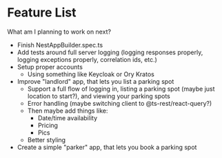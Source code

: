 # Feature List

What am I planning to work on next?

- Finish NestAppBuilder.spec.ts
- Add tests around full server logging (logging responses properly, logging exceptions properly, correlation ids, etc.)
- Setup proper accounts
  - Using something like Keycloak or Ory Kratos
- Improve "landlord" app, that lets you list a parking spot
  - Support a full flow of logging in, listing a parking spot (maybe just location to start?), and viewing your parking spots
  - Error handling (maybe switching client to @ts-rest/react-query?)
  - Then maybe add things like:
    - Date/time availability
    - Pricing
    - Pics
  - Better styling
- Create a simple "parker" app, that lets you book a parking spot
